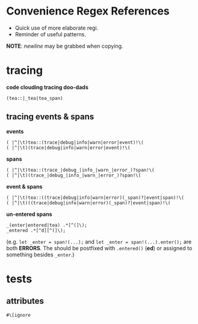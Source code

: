 # Convenience Regex References
- Quick use of more elaborate regi.
- Reminder of useful patterns.

**NOTE**: *newline* may be grabbed when copying.

# tracing
**code clouding tracing doo-dads**
```regex
(tea::|_tea|tea_span)
```

## tracing events & spans
**events**
```regex
( |^|\t)tea::(trace|debug|info|warn|error|event)!\(
( |^|\t)(trace|debug|info|warn|error|event)!\(
```
**spans**
```regex
( |^|\t)tea::(trace_|debug_|info_|warn_|error_)?span!\(
( |^|\t)(trace_|debug_|info_|warn_|error_)?span!\(
```
**event & spans**
```regex
( |^|\t)tea::((trace|debug|info|warn|error)(_span)?|event|span)!\(
( |^|\t)((trace|debug|info|warn|error)(_span)?|event|span)!\(
```

**un-entered spans**
```regex
_(enter|entered|tea) .*[^(]\);
_entered .*[^d][^(]\);
```
(e.g. `let _enter = span!(...);` and `let _enter = span!(...).enter();` are both **ERRORS**.  The should be postfixed with `.entered()` (**ed**) or assigned to something besides `_enter`.)

# tests

## attributes
```regex
#\[ignore
```
